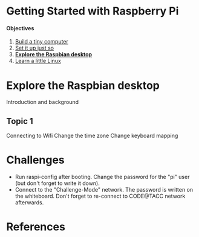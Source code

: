 Getting Started with Raspberry Pi
=================================

#### Objectives
1. [Build a tiny computer](01-build.md)
2. [Set it up just so](02-configuring.md)
3. **[Explore the Raspbian desktop](03-raspbian-desktop.md)**
4. [Learn a little Linux](04-linux-101.md)

# Explore the Raspbian desktop

Introduction and background

## Topic 1

Connecting to Wifi
Change the time zone
Change keyboard mapping

# Challenges
* Run raspi-config after booting. Change the password for the "pi" user (but don't forget to write it down).
* Connect to the "Challenge-Mode" network. The password is written on the whiteboard. Don't forget to re-connect to CODE@TACC network afterwards.

# References
